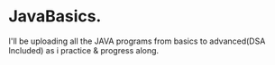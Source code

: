 # JavaBasics.
I'll be uploading all the JAVA programs from basics to advanced(DSA Included) as i practice & progress along.

